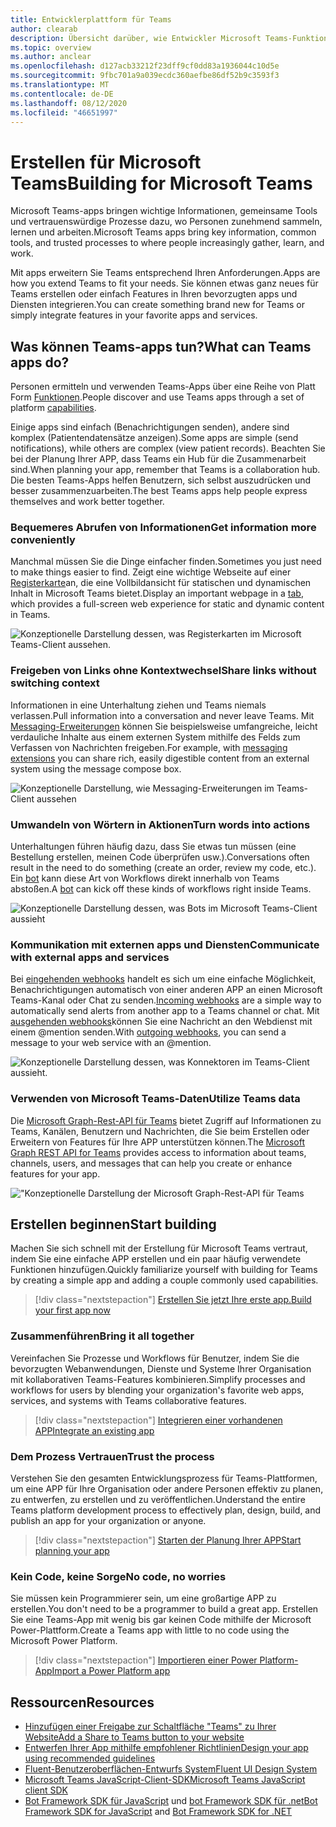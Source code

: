 ```yaml
---
title: Entwicklerplattform für Teams
author: clearab
description: Übersicht darüber, wie Entwickler Microsoft Teams-Funktionen mithilfe der Teams-Plattform erweitern und anpassen können.
ms.topic: overview
ms.author: anclear
ms.openlocfilehash: d127acb33212f23dff9cf0dd83a1936044c10d5e
ms.sourcegitcommit: 9fbc701a9a039ecdc360aefbe86df52b9c3593f3
ms.translationtype: MT
ms.contentlocale: de-DE
ms.lasthandoff: 08/12/2020
ms.locfileid: "46651997"
---
```

# <a name="building-for-microsoft-teams"></a><span data-ttu-id="67084-103">Erstellen für Microsoft Teams</span><span class="sxs-lookup"><span data-stu-id="67084-103">Building for Microsoft Teams</span></span>

<span data-ttu-id="67084-104">Microsoft Teams-apps bringen wichtige Informationen, gemeinsame Tools und vertrauenswürdige Prozesse dazu, wo Personen zunehmend sammeln, lernen und arbeiten.</span><span class="sxs-lookup"><span data-stu-id="67084-104">Microsoft Teams apps bring key information, common tools, and trusted processes to where people increasingly gather, learn, and work.</span></span>

<span data-ttu-id="67084-105">Mit apps erweitern Sie Teams entsprechend Ihren Anforderungen.</span><span class="sxs-lookup"><span data-stu-id="67084-105">Apps are how you extend Teams to fit your needs.</span></span> <span data-ttu-id="67084-106">Sie können etwas ganz neues für Teams erstellen oder einfach Features in Ihren bevorzugten apps und Diensten integrieren.</span><span class="sxs-lookup"><span data-stu-id="67084-106">You can create something brand new for Teams or simply integrate features in your favorite apps and services.</span></span>

## <a name="what-can-teams-apps-do"></a><span data-ttu-id="67084-107">Was können Teams-apps tun?</span><span class="sxs-lookup"><span data-stu-id="67084-107">What can Teams apps do?</span></span>

<span data-ttu-id="67084-108">Personen ermitteln und verwenden Teams-Apps über eine Reihe von Platt Form [Funktionen](capabilities-overview.md).</span><span class="sxs-lookup"><span data-stu-id="67084-108">People discover and use Teams apps through a set of platform [capabilities](capabilities-overview.md).</span></span>

<span data-ttu-id="67084-109">Einige apps sind einfach (Benachrichtigungen senden), andere sind komplex (Patientendatensätze anzeigen).</span><span class="sxs-lookup"><span data-stu-id="67084-109">Some apps are simple (send notifications), while others are complex (view patient records).</span></span> <span data-ttu-id="67084-110">Beachten Sie bei der Planung Ihrer APP, dass Teams ein Hub für die Zusammenarbeit sind.</span><span class="sxs-lookup"><span data-stu-id="67084-110">When planning your app, remember that Teams is a collaboration hub.</span></span> <span data-ttu-id="67084-111">Die besten Teams-Apps helfen Benutzern, sich selbst auszudrücken und besser zusammenzuarbeiten.</span><span class="sxs-lookup"><span data-stu-id="67084-111">The best Teams apps help people express themselves and work better together.</span></span>

### <a name="get-information-more-conveniently"></a><span data-ttu-id="67084-112">Bequemeres Abrufen von Informationen</span><span class="sxs-lookup"><span data-stu-id="67084-112">Get information more conveniently</span></span>

<span data-ttu-id="67084-113">Manchmal müssen Sie die Dinge einfacher finden.</span><span class="sxs-lookup"><span data-stu-id="67084-113">Sometimes you just need to make things easier to find.</span></span> <span data-ttu-id="67084-114">Zeigt eine wichtige Webseite auf einer [Registerkarte](doc-links/what-are-tabs.md)an, die eine Vollbildansicht für statischen und dynamischen Inhalt in Microsoft Teams bietet.</span><span class="sxs-lookup"><span data-stu-id="67084-114">Display an important webpage in a [tab](doc-links/what-are-tabs.md), which provides a full-screen web experience for static and dynamic content in Teams.</span></span>

![Konzeptionelle Darstellung dessen, was Registerkarten im Microsoft Teams-Client aussehen.](doc-links/images/overview-tabs.png)

### <a name="share-links-without-switching-context"></a><span data-ttu-id="67084-116">Freigeben von Links ohne Kontextwechsel</span><span class="sxs-lookup"><span data-stu-id="67084-116">Share links without switching context</span></span>

<span data-ttu-id="67084-117">Informationen in eine Unterhaltung ziehen und Teams niemals verlassen.</span><span class="sxs-lookup"><span data-stu-id="67084-117">Pull information into a conversation and never leave Teams.</span></span> <span data-ttu-id="67084-118">Mit [Messaging-Erweiterungen](doc-links/what-are-messaging-extensions.md) können Sie beispielsweise umfangreiche, leicht verdauliche Inhalte aus einem externen System mithilfe des Felds zum Verfassen von Nachrichten freigeben.</span><span class="sxs-lookup"><span data-stu-id="67084-118">For example, with [messaging extensions](doc-links/what-are-messaging-extensions.md) you can share rich, easily digestible content from an external system using the message compose box.</span></span>

![Konzeptionelle Darstellung, wie Messaging-Erweiterungen im Teams-Client aussehen](doc-links\images\overview-messaging.png)

### <a name="turn-words-into-actions"></a><span data-ttu-id="67084-120">Umwandeln von Wörtern in Aktionen</span><span class="sxs-lookup"><span data-stu-id="67084-120">Turn words into actions</span></span>

<span data-ttu-id="67084-121">Unterhaltungen führen häufig dazu, dass Sie etwas tun müssen (eine Bestellung erstellen, meinen Code überprüfen usw.).</span><span class="sxs-lookup"><span data-stu-id="67084-121">Conversations often result in the need to do something (create an order, review my code, etc.).</span></span> <span data-ttu-id="67084-122">Ein [bot](doc-links/what-are-bots.md) kann diese Art von Workflows direkt innerhalb von Teams abstoßen.</span><span class="sxs-lookup"><span data-stu-id="67084-122">A [bot](doc-links/what-are-bots.md) can kick off these kinds of workflows right inside Teams.</span></span>

![Konzeptionelle Darstellung dessen, was Bots im Microsoft Teams-Client aussieht](doc-links/images/overview-bots.png)

### <a name="communicate-with-external-apps-and-services"></a><span data-ttu-id="67084-124">Kommunikation mit externen apps und Diensten</span><span class="sxs-lookup"><span data-stu-id="67084-124">Communicate with external apps and services</span></span>

<span data-ttu-id="67084-125">Bei [eingehenden webhooks](doc-links/what-are-webhooks-and-connectors.md#incoming-webhooks) handelt es sich um eine einfache Möglichkeit, Benachrichtigungen automatisch von einer anderen APP an einen Microsoft Teams-Kanal oder Chat zu senden.</span><span class="sxs-lookup"><span data-stu-id="67084-125">[Incoming webhooks](doc-links/what-are-webhooks-and-connectors.md#incoming-webhooks) are a simple way to automatically send alerts from another app to a Teams channel or chat.</span></span> <span data-ttu-id="67084-126">Mit [ausgehenden webhooks](doc-links/what-are-webhooks-and-connectors.md#outgoing-webhooks)können Sie eine Nachricht an den Webdienst mit einem @mention senden.</span><span class="sxs-lookup"><span data-stu-id="67084-126">With [outgoing webhooks](doc-links/what-are-webhooks-and-connectors.md#outgoing-webhooks), you can send a message to your web service with an @mention.</span></span>

![Konzeptionelle Darstellung dessen, was Konnektoren im Teams-Client aussieht.](doc-links/images/overview-connectors.png)

### <a name="utilize-teams-data"></a><span data-ttu-id="67084-128">Verwenden von Microsoft Teams-Daten</span><span class="sxs-lookup"><span data-stu-id="67084-128">Utilize Teams data</span></span>

<span data-ttu-id="67084-129">Die [Microsoft Graph-Rest-API für Teams](https://docs.microsoft.com/graph/teams-concept-overview) bietet Zugriff auf Informationen zu Teams, Kanälen, Benutzern und Nachrichten, die Sie beim Erstellen oder Erweitern von Features für Ihre APP unterstützen können.</span><span class="sxs-lookup"><span data-stu-id="67084-129">The [Microsoft Graph REST API for Teams](https://docs.microsoft.com/graph/teams-concept-overview) provides access to information about teams, channels, users, and messages that can help you create or enhance features for your app.</span></span>

!["Konzeptionelle Darstellung der Microsoft Graph-Rest-API für Teams](doc-links/images/overview-graph.png)
  
## <a name="start-building"></a><span data-ttu-id="67084-131">Erstellen beginnen</span><span class="sxs-lookup"><span data-stu-id="67084-131">Start building</span></span>

   <span data-ttu-id="67084-132">Machen Sie sich schnell mit der Erstellung für Microsoft Teams vertraut, indem Sie eine einfache APP erstellen und ein paar häufig verwendete Funktionen hinzufügen.</span><span class="sxs-lookup"><span data-stu-id="67084-132">Quickly familiarize yourself with building for Teams by creating a simple app and adding a couple commonly used capabilities.</span></span>

   > [!div class="nextstepaction"]
   > [<span data-ttu-id="67084-133">Erstellen Sie jetzt Ihre erste app.</span><span class="sxs-lookup"><span data-stu-id="67084-133">Build your first app now</span></span>](build-your-first-app/build-real-world-app.md)

### <a name="bring-it-all-together"></a><span data-ttu-id="67084-134">Zusammenführen</span><span class="sxs-lookup"><span data-stu-id="67084-134">Bring it all together</span></span>

   <span data-ttu-id="67084-135">Vereinfachen Sie Prozesse und Workflows für Benutzer, indem Sie die bevorzugten Webanwendungen, Dienste und Systeme Ihrer Organisation mit kollaborativen Teams-Features kombinieren.</span><span class="sxs-lookup"><span data-stu-id="67084-135">Simplify processes and workflows for users by blending your organization's favorite web apps, services, and systems with Teams collaborative features.</span></span>

   > [!div class="nextstepaction"]
   > [<span data-ttu-id="67084-136">Integrieren einer vorhandenen APP</span><span class="sxs-lookup"><span data-stu-id="67084-136">Integrate an existing app</span></span>](doc-links/integrating-web-apps.md)

### <a name="trust-the-process"></a><span data-ttu-id="67084-137">Dem Prozess Vertrauen</span><span class="sxs-lookup"><span data-stu-id="67084-137">Trust the process</span></span>

   <span data-ttu-id="67084-138">Verstehen Sie den gesamten Entwicklungsprozess für Teams-Plattformen, um eine APP für Ihre Organisation oder andere Personen effektiv zu planen, zu entwerfen, zu erstellen und zu veröffentlichen.</span><span class="sxs-lookup"><span data-stu-id="67084-138">Understand the entire Teams platform development process to effectively plan, design, build, and publish an app for your organization or anyone.</span></span>

   > [!div class="nextstepaction"]
   > [<span data-ttu-id="67084-139">Starten der Planung Ihrer APP</span><span class="sxs-lookup"><span data-stu-id="67084-139">Start planning your app</span></span>](doc-links/extensibility-points.md)

### <a name="no-code-no-worries"></a><span data-ttu-id="67084-140">Kein Code, keine Sorge</span><span class="sxs-lookup"><span data-stu-id="67084-140">No code, no worries</span></span>

   <span data-ttu-id="67084-141">Sie müssen kein Programmierer sein, um eine großartige APP zu erstellen.</span><span class="sxs-lookup"><span data-stu-id="67084-141">You don't need to be a programmer to build a great app.</span></span> <span data-ttu-id="67084-142">Erstellen Sie eine Teams-App mit wenig bis gar keinen Code mithilfe der Microsoft Power-Plattform.</span><span class="sxs-lookup"><span data-stu-id="67084-142">Create a Teams app with little to no code using the Microsoft Power Platform.</span></span>

   > [!div class="nextstepaction"]
   > [<span data-ttu-id="67084-143">Importieren einer Power Platform-App</span><span class="sxs-lookup"><span data-stu-id="67084-143">Import a Power Platform app</span></span>](doc-links/importing-custom-microsoft-apps.md)

## <a name="resources"></a><span data-ttu-id="67084-144">Ressourcen</span><span class="sxs-lookup"><span data-stu-id="67084-144">Resources</span></span>

* [<span data-ttu-id="67084-145">Hinzufügen einer Freigabe zur Schaltfläche "Teams" zu Ihrer Website</span><span class="sxs-lookup"><span data-stu-id="67084-145">Add a Share to Teams button to your website</span></span>](doc-links/share-to-teams.md)
* [<span data-ttu-id="67084-146">Entwerfen Ihrer App mithilfe empfohlener Richtlinien</span><span class="sxs-lookup"><span data-stu-id="67084-146">Design your app using recommended guidelines</span></span>](doc-links/designing-overview.md)
* [<span data-ttu-id="67084-147">Fluent-Benutzeroberflächen-Entwurfs System</span><span class="sxs-lookup"><span data-stu-id="67084-147">Fluent UI Design System</span></span>](https://fluentsite.z22.web.core.windows.net/)
* [<span data-ttu-id="67084-148">Microsoft Teams JavaScript-Client-SDK</span><span class="sxs-lookup"><span data-stu-id="67084-148">Microsoft Teams JavaScript client SDK</span></span>](https://docs.microsoft.com/javascript/api/@microsoft/teams-js/?view=msteams-client-js-latest)
* <span data-ttu-id="67084-149">[Bot Framework SDK für JavaScript](https://github.com/Microsoft/botbuilder-js) und [bot Framework SDK für .net](https://github.com/Microsoft/botbuilder-dotnet/)</span><span class="sxs-lookup"><span data-stu-id="67084-149">[Bot Framework SDK for JavaScript](https://github.com/Microsoft/botbuilder-js) and [Bot Framework SDK for .NET](https://github.com/Microsoft/botbuilder-dotnet/)</span></span>
